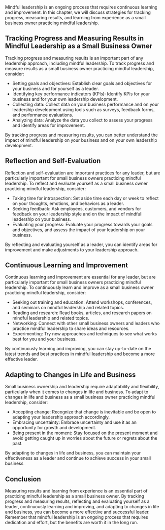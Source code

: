 
Mindful leadership is an ongoing process that requires continuous learning and improvement. In this chapter, we will discuss strategies for tracking progress, measuring results, and learning from experience as a small business owner practicing mindful leadership.

Tracking Progress and Measuring Results in Mindful Leadership as a Small Business Owner
---------------------------------------------------------------------------------------

Tracking progress and measuring results is an important part of any leadership approach, including mindful leadership. To track progress and measure results as a small business owner practicing mindful leadership, consider:

* Setting goals and objectives: Establish clear goals and objectives for your business and for yourself as a leader.
* Identifying key performance indicators (KPIs): Identify KPIs for your business and for your own leadership development.
* Collecting data: Collect data on your business performance and on your leadership development using tools such as surveys, feedback forms, and performance evaluations.
* Analyzing data: Analyze the data you collect to assess your progress and identify areas for improvement.

By tracking progress and measuring results, you can better understand the impact of mindful leadership on your business and on your own leadership development.

Reflection and Self-Evaluation
------------------------------

Reflection and self-evaluation are important practices for any leader, but are particularly important for small business owners practicing mindful leadership. To reflect and evaluate yourself as a small business owner practicing mindful leadership, consider:

* Taking time for introspection: Set aside time each day or week to reflect on your thoughts, emotions, and behaviors as a leader.
* Seeking feedback: Ask employees, customers, and vendors for feedback on your leadership style and on the impact of mindful leadership on your business.
* Evaluating your progress: Evaluate your progress towards your goals and objectives, and assess the impact of your leadership on your business.

By reflecting and evaluating yourself as a leader, you can identify areas for improvement and make adjustments to your leadership approach.

Continuous Learning and Improvement
-----------------------------------

Continuous learning and improvement are essential for any leader, but are particularly important for small business owners practicing mindful leadership. To continuously learn and improve as a small business owner practicing mindful leadership, consider:

* Seeking out training and education: Attend workshops, conferences, and seminars on mindful leadership and related topics.
* Reading and research: Read books, articles, and research papers on mindful leadership and related topics.
* Networking: Connect with other small business owners and leaders who practice mindful leadership to share ideas and resources.
* Experimenting: Try new approaches and techniques to see what works best for you and your business.

By continuously learning and improving, you can stay up-to-date on the latest trends and best practices in mindful leadership and become a more effective leader.

Adapting to Changes in Life and Business
----------------------------------------

Small business ownership and leadership require adaptability and flexibility, particularly when it comes to changes in life and business. To adapt to changes in life and business as a small business owner practicing mindful leadership, consider:

* Accepting change: Recognize that change is inevitable and be open to adapting your leadership approach accordingly.
* Embracing uncertainty: Embrace uncertainty and use it as an opportunity for growth and development.
* Being present in the moment: Stay focused on the present moment and avoid getting caught up in worries about the future or regrets about the past.

By adapting to changes in life and business, you can maintain your effectiveness as a leader and continue to achieve success in your small business.

Conclusion
----------

Measuring results and learning from experience is an essential part of practicing mindful leadership as a small business owner. By tracking progress and measuring results, reflecting and evaluating yourself as a leader, continuously learning and improving, and adapting to changes in life and business, you can become a more effective and successful leader. Remember that mindful leadership is an ongoing process that requires dedication and effort, but the benefits are worth it in the long run.
